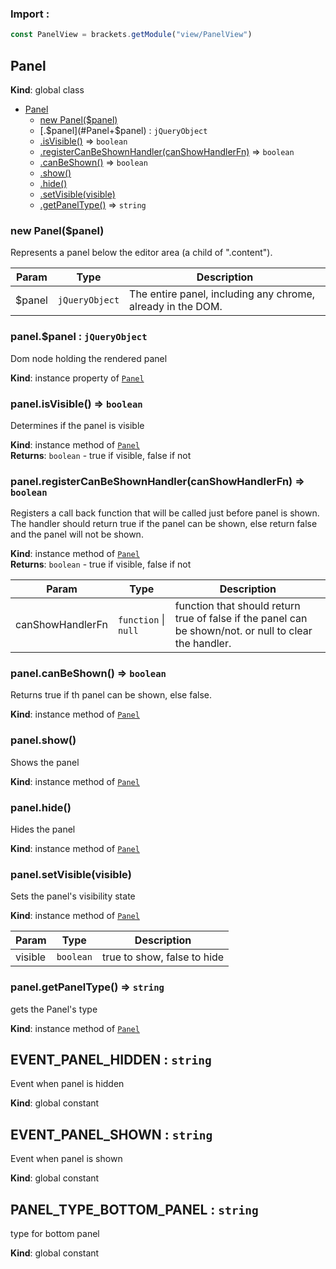 ### Import :
```js
const PanelView = brackets.getModule("view/PanelView")
```

<a name="Panel"></a>

## Panel
**Kind**: global class  

* [Panel](#Panel)
    * [new Panel($panel)](#new_Panel_new)
    * [.$panel](#Panel+$panel) : <code>jQueryObject</code>
    * [.isVisible()](#Panel+isVisible) ⇒ <code>boolean</code>
    * [.registerCanBeShownHandler(canShowHandlerFn)](#Panel+registerCanBeShownHandler) ⇒ <code>boolean</code>
    * [.canBeShown()](#Panel+canBeShown) ⇒ <code>boolean</code>
    * [.show()](#Panel+show)
    * [.hide()](#Panel+hide)
    * [.setVisible(visible)](#Panel+setVisible)
    * [.getPanelType()](#Panel+getPanelType) ⇒ <code>string</code>

<a name="new_Panel_new"></a>

### new Panel($panel)
Represents a panel below the editor area (a child of ".content").


| Param | Type | Description |
| --- | --- | --- |
| $panel | <code>jQueryObject</code> | The entire panel, including any chrome, already in the DOM. |

<a name="Panel+$panel"></a>

### panel.$panel : <code>jQueryObject</code>
Dom node holding the rendered panel

**Kind**: instance property of [<code>Panel</code>](#Panel)  
<a name="Panel+isVisible"></a>

### panel.isVisible() ⇒ <code>boolean</code>
Determines if the panel is visible

**Kind**: instance method of [<code>Panel</code>](#Panel)  
**Returns**: <code>boolean</code> - true if visible, false if not  
<a name="Panel+registerCanBeShownHandler"></a>

### panel.registerCanBeShownHandler(canShowHandlerFn) ⇒ <code>boolean</code>
Registers a call back function that will be called just before panel is shown. The handler should return true
if the panel can be shown, else return false and the panel will not be shown.

**Kind**: instance method of [<code>Panel</code>](#Panel)  
**Returns**: <code>boolean</code> - true if visible, false if not  

| Param | Type | Description |
| --- | --- | --- |
| canShowHandlerFn | <code>function</code> \| <code>null</code> | function that should return true of false if the panel can be shown/not. or null to clear the handler. |

<a name="Panel+canBeShown"></a>

### panel.canBeShown() ⇒ <code>boolean</code>
Returns true if th panel can be shown, else false.

**Kind**: instance method of [<code>Panel</code>](#Panel)  
<a name="Panel+show"></a>

### panel.show()
Shows the panel

**Kind**: instance method of [<code>Panel</code>](#Panel)  
<a name="Panel+hide"></a>

### panel.hide()
Hides the panel

**Kind**: instance method of [<code>Panel</code>](#Panel)  
<a name="Panel+setVisible"></a>

### panel.setVisible(visible)
Sets the panel's visibility state

**Kind**: instance method of [<code>Panel</code>](#Panel)  

| Param | Type | Description |
| --- | --- | --- |
| visible | <code>boolean</code> | true to show, false to hide |

<a name="Panel+getPanelType"></a>

### panel.getPanelType() ⇒ <code>string</code>
gets the Panel's type

**Kind**: instance method of [<code>Panel</code>](#Panel)  
<a name="EVENT_PANEL_HIDDEN"></a>

## EVENT\_PANEL\_HIDDEN : <code>string</code>
Event when panel is hidden

**Kind**: global constant  
<a name="EVENT_PANEL_SHOWN"></a>

## EVENT\_PANEL\_SHOWN : <code>string</code>
Event when panel is shown

**Kind**: global constant  
<a name="PANEL_TYPE_BOTTOM_PANEL"></a>

## PANEL\_TYPE\_BOTTOM\_PANEL : <code>string</code>
type for bottom panel

**Kind**: global constant  
